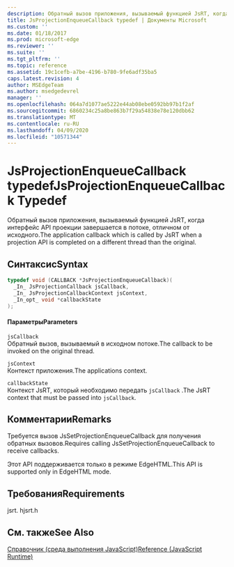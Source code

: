 ```yaml
---
description: Обратный вызов приложения, вызываемый функцией JsRT, когда интерфейс API проекции завершается в потоке, отличном от исходного.
title: JsProjectionEnqueueCallback typedef | Документы Microsoft
ms.custom: ''
ms.date: 01/18/2017
ms.prod: microsoft-edge
ms.reviewer: ''
ms.suite: ''
ms.tgt_pltfrm: ''
ms.topic: reference
ms.assetid: 19c1cefb-a7be-4196-b780-9fe6adf35ba5
caps.latest.revision: 4
author: MSEdgeTeam
ms.author: msedgedevrel
manager: ''
ms.openlocfilehash: 064a7d1077ae5222e44ab08ebe0592bb97b1f2af
ms.sourcegitcommit: 6860234c25a8be863b7f29a54838e78e120dbb62
ms.translationtype: MT
ms.contentlocale: ru-RU
ms.lasthandoff: 04/09/2020
ms.locfileid: "10571344"
---
```

# <span data-ttu-id="1119b-103">JsProjectionEnqueueCallback typedef</span><span class="sxs-lookup"><span data-stu-id="1119b-103">JsProjectionEnqueueCallback Typedef</span></span>
<span data-ttu-id="1119b-104">Обратный вызов приложения, вызываемый функцией JsRT, когда интерфейс API проекции завершается в потоке, отличном от исходного.</span><span class="sxs-lookup"><span data-stu-id="1119b-104">The application callback which is called by JsRT when a projection API is completed on a different thread than the original.</span></span>  
  
## <span data-ttu-id="1119b-105">Синтаксис</span><span class="sxs-lookup"><span data-stu-id="1119b-105">Syntax</span></span>  
  
```cpp  
typedef void (CALLBACK *JsProjectionEnqueueCallback)(  
  _In_ JsProjectionCallback jsCallback,  
  _In_ JsProjectionCallbackContext jsContext,  
  _In_opt_ void *callbackState  
);  
```  
  
#### <span data-ttu-id="1119b-106">Параметры</span><span class="sxs-lookup"><span data-stu-id="1119b-106">Parameters</span></span>  
 `jsCallback`  
 <span data-ttu-id="1119b-107">Обратный вызов, вызываемый в исходном потоке.</span><span class="sxs-lookup"><span data-stu-id="1119b-107">The callback to be invoked on the original thread.</span></span>  
  
 `jsContext`  
 <span data-ttu-id="1119b-108">Контекст приложения.</span><span class="sxs-lookup"><span data-stu-id="1119b-108">The applications context.</span></span>  
  
 `callbackState`  
 <span data-ttu-id="1119b-109">Контекст JsRT, который необходимо передать `jsCallback` .</span><span class="sxs-lookup"><span data-stu-id="1119b-109">The JsRT context that must be passed into `jsCallback`.</span></span>  
  
## <span data-ttu-id="1119b-110">Комментарии</span><span class="sxs-lookup"><span data-stu-id="1119b-110">Remarks</span></span>  
 <span data-ttu-id="1119b-111">Требуется вызов JsSetProjectionEnqueueCallback для получения обратных вызовов.</span><span class="sxs-lookup"><span data-stu-id="1119b-111">Requires calling JsSetProjectionEnqueueCallback to receive callbacks.</span></span>  
  
 <span data-ttu-id="1119b-112">Этот API поддерживается только в режиме EdgeHTML.</span><span class="sxs-lookup"><span data-stu-id="1119b-112">This API is supported only in EdgeHTML mode.</span></span>  
  
## <span data-ttu-id="1119b-113">Требования</span><span class="sxs-lookup"><span data-stu-id="1119b-113">Requirements</span></span>  
 <span data-ttu-id="1119b-114">jsrt. h</span><span class="sxs-lookup"><span data-stu-id="1119b-114">jsrt.h</span></span>  
  
## <span data-ttu-id="1119b-115">См. также</span><span class="sxs-lookup"><span data-stu-id="1119b-115">See Also</span></span>  
 [<span data-ttu-id="1119b-116">Справочник (среда выполнения JavaScript)</span><span class="sxs-lookup"><span data-stu-id="1119b-116">Reference (JavaScript Runtime)</span></span>](../chakra-hosting/reference-javascript-runtime.md)